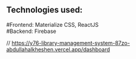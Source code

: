 
## Technologies used:

#Frontend: Materialize CSS, ReactJS <br />
#Backend: Firebase


// https://y76-library-management-system-87zo-abdullahalkheshen.vercel.app/dashboard